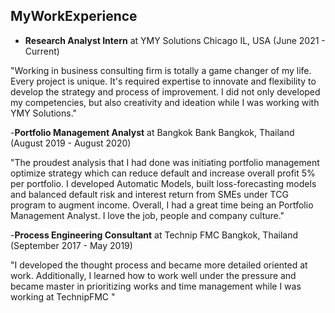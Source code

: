 ## MyWorkExperience

- **Research Analyst Intern** at YMY Solutions 
  Chicago IL, USA (June 2021 - Current)

"Working in business consulting firm is totally a game changer of my life. Every project is unique. It's required expertise to innovate and flexibility to develop the strategy and process of improvement. I did not only developed my competencies, but also creativity and ideation while I was working with YMY Solutions."

-**Portfolio Management Analyst** at Bangkok Bank
  Bangkok, Thailand (August 2019 - August 2020)

"The proudest analysis that I had done was initiating portfolio management optimize strategy which can reduce default and increase overall profit 5% per portfolio. I developed Automatic Models, built loss-forecasting models and balanced default risk and interest return from SMEs under TCG program to augment income. Overall, I had a great time being an Portfolio Management Analyst. I love the job, people and company culture."

-**Process Engineering Consultant** at Technip FMC 
  Bangkok, Thailand (September 2017 - May 2019)

"I developed the thought process and became more detailed oriented at work. Additionally, I learned how to work well under the pressure and became master in prioritizing works and time management while I was working at TechnipFMC "
